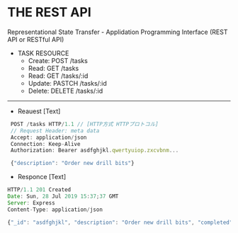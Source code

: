 # THE REST API
Representational State Transfer - Applidation Programming Interface (REST API or RESTful API)

- TASK RESOURCE  
  - Create: POST /tasks
  - Read: GET /tasks
  - Read: GET /tasks/:id
  - Update: PASTCH /tasks/:id
  - Delete: DELETE /tasks/:id

 ---
- Reauest [Text]
```javascript
 POST /tasks HTTP/1.1 // [HTTP方式 HTTPプロトコル]
 // Request Header: meta data
 Accept: application/json
 Connection: Keep-Alive
 Authorization: Bearer asdfghjkl.qwertyuiop.zxcvbnm...

 {"description": "Order new drill bits"}
```

- Responce [Text]
```javascript
HTTP/1.1 201 Created
Date: Sun, 28 Jul 2019 15:37;37 GMT
Server: Express
Content-Type: application/json

{"_id": "asdfghjkl", "description": "Order new drill bits", "completed": false}
```
